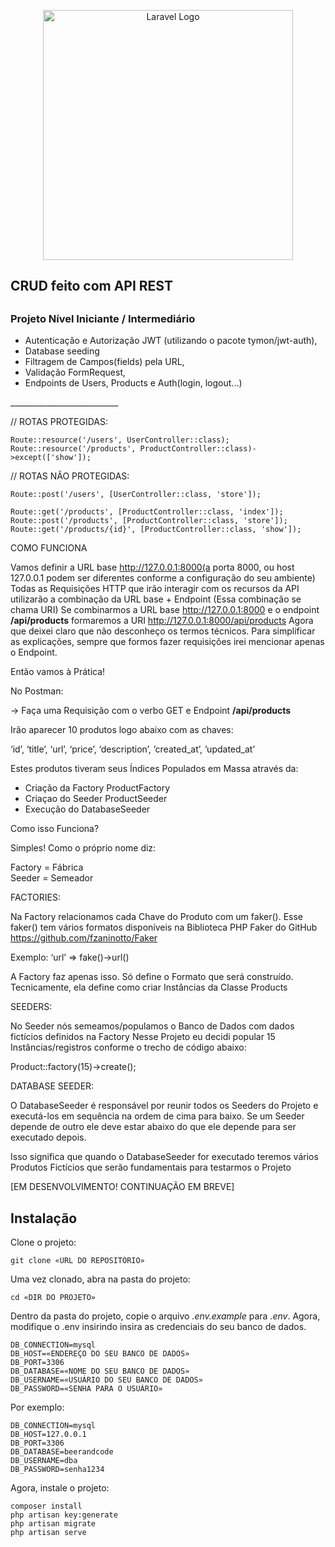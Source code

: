 <p align="center"><a href="https://laravel.com" target="_blank"><img src="https://raw.githubusercontent.com/laravel/art/master/logo-lockup/5%20SVG/2%20CMYK/1%20Full%20Color/laravel-logolockup-cmyk-red.svg" width="400" alt="Laravel Logo"></a></p>
 
<h2>CRUD feito com API REST<h2>
<h3>Projeto Nível Iniciante / Intermediário</h3>
<ul>
    <li>Autenticação e Autorização JWT (utilizando o pacote tymon/jwt-auth),</li>
    <li>Database seeding</li>
    <li>Filtragem de Campos(fields) pela URL,</li>
    <li>Validação FormRequest,</li>
    <li>Endpoints de Users, Products e Auth(login, logout...)</li>
</ul>
___________________________

// ROTAS PROTEGIDAS:

    Route::resource('/users', UserController::class);
    Route::resource('/products', ProductController::class)->except(['show']);


// ROTAS NÃO PROTEGIDAS:

    Route::post('/users', [UserController::class, 'store']);

    Route::get('/products', [ProductController::class, 'index']);
    Route::post('/products', [ProductController::class, 'store']);
    Route::get('/products/{id}', [ProductController::class, 'show']);
    

COMO FUNCIONA

Vamos definir a URL base http://127.0.0.1:8000(a porta 8000, ou host 127.0.0.1 podem ser diferentes conforme a configuração do seu ambiente) 
Todas as Requisições HTTP que irão interagir com os recursos da API utilizarão a combinação da URL base + Endpoint (Essa combinação se chama URI)
Se combinarmos a URL base  http://127.0.0.1:8000 e o endpoint <strong>/api/products</strong> 
formaremos a URI http://127.0.0.1:8000/api/products 
Agora que deixei claro que não desconheço os termos técnicos. Para simplificar as explicações, sempre que formos fazer requisições irei mencionar apenas o Endpoint.   

Então vamos à Prática!

No Postman:

→ Faça uma Requisição com o verbo GET e Endpoint <strong>/api/products</strong>

Irão aparecer 10 produtos logo abaixo com as chaves:

‘id’, ‘title’, ‘url’, ‘price’, ‘description’, ’created_at’, ’updated_at’

Estes produtos tiveram seus Índices Populados em Massa através da: 
<ul>
    <li>Criação da Factory ProductFactory</li>
    <li>Criaçao do Seeder ProductSeeder</li>
    <li>Execução do DatabaseSeeder</li>     
</ul>
 
Como isso Funciona?

Simples! Como o próprio nome diz: 

Factory = Fábrica</br>
Seeder = Semeador 

FACTORIES:

Na Factory relacionamos cada Chave do Produto com um faker(). Esse faker() tem vários formatos disponíveis na Biblioteca PHP Faker do GitHub https://github.com/fzaninotto/Faker

Exemplo:
‘url’ => fake()→url()

A Factory faz apenas isso. Só define o Formato que será construído. 
Tecnicamente, ela define como criar Instâncias da Classe Products

SEEDERS:

No Seeder nós semeamos/populamos o Banco de Dados com dados fictícios definidos na Factory Nesse Projeto eu decidi popular 15 Instâncias/registros conforme o trecho de código abaixo:

Product::factory(15)→create();

DATABASE SEEDER:

O DatabaseSeeder é responsável por reunir todos os Seeders do Projeto e executá-los em sequência na ordem de cima para baixo. Se um Seeder depende de outro ele deve estar abaixo do que ele depende para ser executado depois.

Isso significa que quando o DatabaseSeeder for executado teremos vários Produtos Fictícios que serão fundamentais para testarmos o Projeto


[EM DESENVOLVIMENTO! CONTINUAÇÃO EM BREVE]
    

## Instalação

Clone o projeto:

```
git clone «URL DO REPOSITÓRIO»
```

Uma vez clonado, abra na pasta do projeto:

```
cd «DIR DO PROJETO»
```

Dentro da pasta do projeto, copie o arquivo *.env.example* para *.env*.
Agora, modifique o .env insirindo insira as credenciais do seu banco de dados.

```
DB_CONNECTION=mysql
DB_HOST=«ENDEREÇO DO SEU BANCO DE DADOS»
DB_PORT=3306
DB_DATABASE=«NOME DO SEU BANCO DE DADOS»
DB_USERNAME=«USUÁRIO DO SEU BANCO DE DADOS»
DB_PASSWORD=«SENHA PARA O USUÁRIO»
```

Por exemplo:
```
DB_CONNECTION=mysql
DB_HOST=127.0.0.1
DB_PORT=3306
DB_DATABASE=beerandcode
DB_USERNAME=dba
DB_PASSWORD=senha1234
```

Agora, instale o projeto:

```
composer install
php artisan key:generate
php artisan migrate
php artisan serve
```

